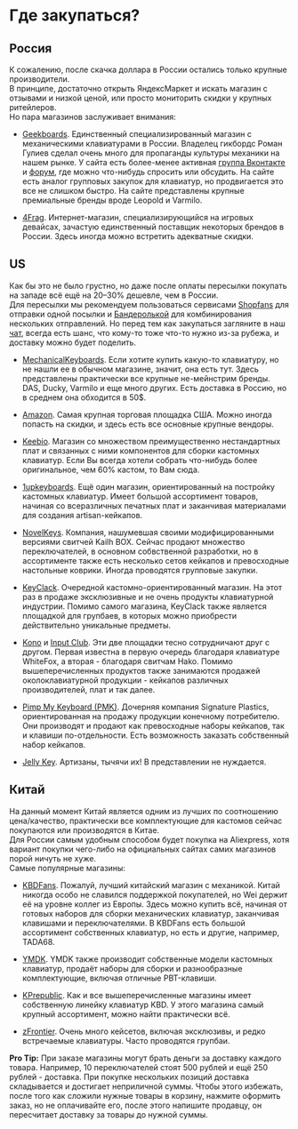 # Где закупаться?

## Россия
К сожалению, после скачка доллара в России остались только крупные производители.  
В принципе, достаточно открыть ЯндексМаркет и искать магазин с отзывами и низкой ценой, или просто мониторить скидки у крупных ритейлеров.  
Но пара магазинов заслуживает внимания:

* [Geekboards](https://geekboards.ru/). Единственный специализированный магазин с механическими клавиатурами в России. Владелец гикбордс Роман Гулиев сделал очень много для пропаганды культуры механики на нашем рынке. У сайта есть более-менее активная [группа Вконтакте](https://vk.com/geekboards) и [форум](https://forum.geekboards.ru/), где можно что-нибудь спросить или обсудить. На сайте есть аналог групповых закупок для клавиатур, но продвигается это все не слишком быстро. На сайте представлены крупные премиальные бренды вроде Leopold и Varmilo.

* [4Frag](https://4frag.ru/igrovye-klaviatury-96/). Интернет-магазин, специализирующийся на игровых девайсах, зачастую единственный поставщик некоторых брендов в России. Здесь иногда можно встретить адекватные скидки.

## US
Как бы это не было грустно, но даже после оплаты пересылки покупать на западе всё ещё на 20–30% дешевле, чем в России.  
Для пересылки мы рекомендуем пользоваться сервисами [Shopfans](https://shopfans.com/) для отправки одной посылки и [Бандеролькой](https://qwintry.com/ru) для комбинирования нескольких отправлений. Но перед тем как закупаться загляните в наш [чат](https://t.me/ru_mechcult), всегда есть шанс, что кому-то тоже что-то нужно из-за рубежа, и доставку можно будет поделить.

* [MechanicalKeyboards](https://mechanicalkeyboards.com/). Если хотите купить какую-то клавиатуру, но не нашли ее в обычном магазине, значит, она есть тут. Здесь представлены практически все крупные не-мейнстрим бренды. DAS, Ducky, Varmilo и еще много других. Есть доставка в Россию, но в среднем она обходится в 50$.  

* [Amazon](https://www.amazon.com/). Самая крупная торговая площадка США. Можно иногда попасть на скидки, и здесь есть все основные крупные вендоры.

* [Keebio](https://keeb.io/). Магазин со множеством преимущественно нестандартных плат и связанных с ними компонентов для сборки кастомных клавиатур. Если Вы всегда хотели собрать что-нибудь более оригинальное, чем 60% кастом, то Вам сюда.

* [1upkeyboards](https://www.1upkeyboards.com/). Ещё один магазин, ориентированный на постройку кастомных клавиатур. Имеет большой ассортимент товаров, начиная со всеразличных печатных плат и заканчивая материалами для создания artisan-кейкапов.

* [NovelKeys](https://novelkeys.xyz/). Компания, нашумевшая своими модифицированными версиями свитчей Kailh BOX. Сейчас продают множество переключателей, в основном собвственной разработки, но в ассортименте также есть несколько сетов кейкапов и превосходные настольные коврики. Иногда проводятся групповые закупки.

* [KeyClack](http://keyclack.com/store). Очередной кастомно-ориентированный магазин. На этот раз в продаже эксклюзивные и не очень продукты клавиатурной индустрии. Помимо самого магазина, KeyClack также является площадкой для групбаев, в которых можно приобрести действительно уникальные предметы.

* [Kono](https://kono.store) и [Input Club](input.club). Эти две площадки тесно сотрудничают друг с другом. Первая известна в первую очередь благодаря клавиатуре WhiteFox, а вторая - благодаря свитчам Hako. Помимо вышеперечисленных продуктов также занимаются продажей околоклавиатурной продукции - кейкапов различных производителей, плат и так далее.

* [Pimp My Keyboard (PMK)](https://pimpmykeyboard.com/). Дочерняя компания Signature Plastics, ориентированная на продажу продукции конечному потребителю. Они производят и продают как превосходные наборы кейкапов, так и клавиши по-отдельности. Есть возможность заказать собственный набор кейкапов. 

* [Jelly Key](https://www.jellykey.com/). Артизаны, тычячи их! В представлении не нуждается.


## Китай
На данный момент Китай является одним из лучших по соотношению цена/качество, практически все комплектующие для кастомов сейчас покупаются или производятся в Китае.  
Для России самым удобным способом будет покупка на Aliexpress, хотя вариант покупки чего-либо на официальных сайтах самих магазинов порой ничуть не хуже.  
Самые популярные магазины:

* [KBDFans](https://kbdfans.aliexpress.com/store/2230037). Пожалуй, лучший китайский магазин с механикой. Китай никогда особо не славился поддержкой покупателей, но Wei держит её на уровне коллег из Европы. Здесь можно купить всё, начиная от готовых наборов для сборки механических клавиатур, заканчивая клавишами и переключателями. В KBDFans есть большой ассортимент собственных клавиатур, но есть и другие, например, TADA68.

* [YMDK](https://www.aliexpress.com/store/429151). YMDK также производит собственные модели кастомных клавиатур, продаёт наборы для сборки и разнообразные комплектующие, включая отличные PBT-клавиши.

* [KPrepublic](https://kprepublic.ru.aliexpress.com/store/3034003). Как и все вышеперечисленные магазины имеет собственную линейку клавиатур KBD. У этого магазина самый крупный ассортимент, можно найти практически всё.

* [zFrontier](https://en.zfrontier.com/). Очень много кейсетов, включая эксклюзивы, и редко встречаемые клавиатуры. Часто проводятся групбаи.


**Pro Tip:** При заказе магазины могут брать деньги за доставку каждого товара. Например, 10 переключателей стоят 500 рублей и ещё 250 рублей - доставка. При покупке нескольких позиций доставка складывается и достигает неприличной суммы. Чтобы этого избежать, после того как сложили нужные товары в корзину, нажмите оформить заказ, но не оплачивайте его, после этого напишите продавцу, он пересчитает доставку за товары до нужной суммы.
